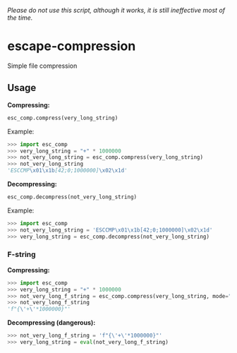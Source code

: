 *Please do not use this script, although it works, it is still ineffective most of the time.*
# escape-compression
Simple file compression

## Usage
**Compressing:**
```python
esc_comp.compress(very_long_string)
```
Example:
```python
>>> import esc_comp
>>> very_long_string = "+" * 1000000
>>> not_very_long_string = esc_comp.compress(very_long_string)
>>> not_very_long_string
'ESCCMP\x01\x1b[42;0;1000000]\x02\x1d'
```
**Decompressing:**
```python
esc_comp.decompress(not_very_long_string)
```
Example:
```python
>>> import esc_comp
>>> not_very_long_string = 'ESCCMP\x01\x1b[42;0;1000000]\x02\x1d'
>>> very_long_string = esc_comp.decompress(not_very_long_string)
```

### F-string
**Compressing:**
```python
>>> import esc_comp
>>> very_long_string = "+" * 1000000
>>> not_very_long_f_string = esc_comp.compress(very_long_string, mode="py_format")
>>> not_very_long_f_string
'f"{\'+\'*1000000}"'
```
**Decompressing (dangerous):**
```python
>>> not_very_long_f_string = 'f"{\'+\'*1000000}"'
>>> very_long_string = eval(not_very_long_f_string)
```
